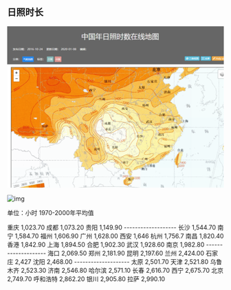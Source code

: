 ## 日照时长

![image-20230224152348472](https://raw.githubusercontent.com/qkd90/figureBed/main/202302241523581.png)

![img](https://nimg.ws.126.net/?url=http%3A%2F%2Fdingyue.ws.126.net%2FLw6n%3Dimmo5zBKZJpCWvfMa5ndBQqbToI8%3DbUrBNwvjWRz1552618300516.jpg&thumbnail=660x2147483647&quality=80&type=jpg)

单位：小时 1970-2000年平均值

重庆  1,023.70
成都  1,073.20
贵阳  1,149.90
\-------------------
长沙  1,544.70
南宁  1,584.70
福州  1,606.90
广州  1,628.00
西安  1,646
杭州  1,756.7
南昌  1,820.40
香港  1,842.90
上海  1,894.50
合肥  1,902.30
武汉  1,928.60
南京  1,982.80
\--------------------
海口  2,069.50
郑州  2,181.90
昆明  2,197.60
兰州  2,424.00
石家庄  2,427
沈阳  2,468.00
\--------------------
太原  2,501.70
天津  2,521.80
乌鲁木齐  2,523.30
济南  2,546.80
哈尔滨  2,571.10
长春  2,616.70
西宁  2,675.70
北京  2,749.70
呼和浩特  2,862.20
银川  2,905.80
拉萨  2,990.10